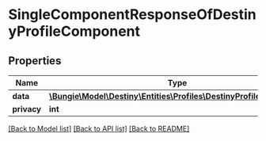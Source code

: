 # SingleComponentResponseOfDestinyProfileComponent

## Properties
Name | Type | Description | Notes
------------ | ------------- | ------------- | -------------
**data** | [**\Bungie\Model\Destiny\Entities\Profiles\DestinyProfileComponent**](DestinyProfileComponent.md) |  | [optional] 
**privacy** | **int** |  | [optional] 

[[Back to Model list]](../README.md#documentation-for-models) [[Back to API list]](../README.md#documentation-for-api-endpoints) [[Back to README]](../README.md)


